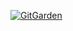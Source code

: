 [![GitGarden](https://gitgarden.marshallku.dev/?user_name=bae080311)](https://github.com/marshallku/gitgarden)
